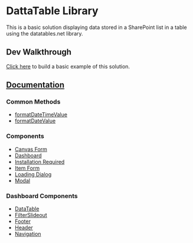 # DattaTable Library

This is a basic solution displaying data stored in a SharePoint list in a table using the datatables.net library.

## Dev Walkthrough

[Click here](https://github.com/gunjandatta/sp-dashboard/wiki) to build a basic example of this solution.

## [Documentation](https://datta-framework.github.io/dattatable/)

### Common Methods

* [formatDateTimeValue](https://datta-framework.github.io/dattatable/modules.html#formatDateTimeValue)
* [formatDateValue](https://datta-framework.github.io/dattatable/modules.html#formatDateValue)

### Components

* [Canvas Form](https://datta-framework.github.io/dattatable/classes/CanvasForm.html)
* [Dashboard](https://datta-framework.github.io/dattatable/classes/Dashboard.html)
* [Installation Required](https://datta-framework.github.io/dattatable/classes/InstallationRequired.html)
* [Item Form](https://datta-framework.github.io/dattatable/classes/ItemForm.html)
* [Loading Dialog](https://datta-framework.github.io/dattatable/classes/LoadingDialog.html)
* [Modal](https://datta-framework.github.io/dattatable/classes/Modal.html)

### Dashboard Components

* [DataTable](https://datta-framework.github.io/dattatable/classes/DataTable.html)
* [FilterSlideout](https://datta-framework.github.io/dattatable/classes/FilterSlideout.html)
* [Footer](https://datta-framework.github.io/dattatable/classes/Footer.html)
* [Header](https://datta-framework.github.io/dattatable/classes/Header.html)
* [Navigation](https://datta-framework.github.io/dattatable/classes/Navigation.html)